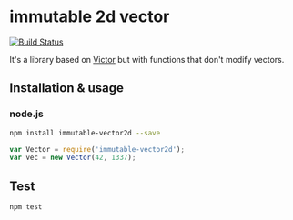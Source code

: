 # immutable 2d vector

[![Build Status](https://travis-ci.org/neojski/immutable-vector2d.svg)](https://travis-ci.org/neojski/immutable-vector2d)

It's a library based on [Victor](https://github.com/maxkueng/victor) but with functions that don't modify vectors.

## Installation & usage

### node.js

```bash
npm install immutable-vector2d --save
```

```javascript
var Vector = require('immutable-vector2d');
var vec = new Vector(42, 1337);
```

## Test

```bash
npm test
```
